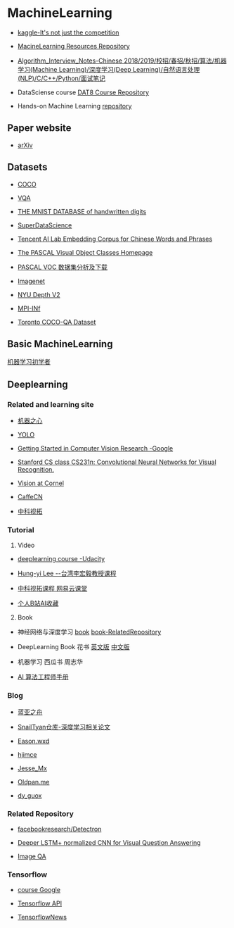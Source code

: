 # MachineLearning
* [kaggle-It's not just the competition](https://www.kaggle.com/)

* [MacineLearning Resources Repository](https://github.com/allmachinelearning/MachineLearning)

* [Algorithm_Interview_Notes-Chinese  2018/2019/校招/春招/秋招/算法/机器学习(Machine Learning)/深度学习(Deep Learning)/自然语言处理(NLP)/C/C++/Python/面试笔记](https://github.com/imhuay/Algorithm_Interview_Notes-Chinese)

* DataSciense course [DAT8 Course Repository](https://github.com/justmarkham/DAT8)

* Hands-on Machine Learning [repository](https://github.com/ageron/handson-ml)

## Paper website
* [arXiv](https://arxiv.org/)
## Datasets
* [COCO](http://cocodataset.org/#home)

* [VQA](https://visualqa.org/?tdsourcetag=s_pctim_aiomsg)

* [THE MNIST DATABASE of handwritten digits](http://yann.lecun.com/exdb/mnist/)

* [SuperDataScience](https://www.superdatascience.com/pages/deep-learning)

* [Tencent AI Lab Embedding Corpus for Chinese Words and Phrases](https://ai.tencent.com/ailab/nlp/embedding.html?client=tim&ADUIN=2437706590&ADSESSION=1541377967&ADTAG=CLIENT.QQ.5579_.0&ADPUBNO=26833)

* [The PASCAL Visual Object Classes Homepage](http://host.robots.ox.ac.uk/pascal/VOC/)

* [PASCAL VOC 数据集分析及下载](https://blog.csdn.net/zhangjunbob/article/details/52769381)

* [Imagenet](http://imagenet.stanford.edu/synset?wnid=n02123394#)

* [NYU Depth V2](https://cs.nyu.edu/~silberman/datasets/nyu_depth_v2.html)

* [MPI-INf](https://www.mpi-inf.mpg.de/departments/computer-vision-and-multimodal-computing/research/vision-and-language/visual-turing-challenge/)

* [Toronto COCO-QA Dataset](http://www.cs.toronto.edu/~mren/imageqa/data/cocoqa/)
## Basic MachineLearning
[机器学习初学者](http://www.ai-start.com/)
## Deeplearning
### Related and learning site
* [机器之心](https://www.jiqizhixin.com/)

* [YOLO](https://pjreddie.com/darknet/yolo/)

* [Getting Started in Computer Vision Research -Google](https://sites.google.com/site/mostafasibrahim/research/articles/how-to-start)

* [Stanford CS class CS231n: Convolutional Neural Networks for Visual Recognition.](http://cs231n.github.io/)

* [Vision at Cornel](https://vision.cornell.edu/?tdsourcetag=s_pctim_aiomsg)

* [CaffeCN](http://www.caffecn.cn/)

* [中科视拓](http://www.seetatech.com/)
### Tutorial
1. Video
* [deeplearning course -Udacity](https://classroom.udacity.com/courses/ud730)

* [Hung-yi Lee  --台湾李宏毅教授课程](http://speech.ee.ntu.edu.tw/~tlkagk/courses_MLDS18.html)

* [中科视拓课程 网易云课堂](https://study.163.com/my?from=study)

* [个人B站AI收藏](https://space.bilibili.com/33588731/favlist?fid=170040631&ftype=create)
2. Book
* 神经网络与深度学习 [book](https://github.com/mnielsen/neural-networks-and-deep-learning) [book-RelatedRepository](https://github.com/mnielsen/neural-networks-and-deep-learning)
* DeepLearning Book  花书 [英文版](http://www.deeplearningbook.org/) [中文版](https://github.com/exacity/deeplearningbook-chinese)

* 机器学习 西瓜书 周志华

* [AI 算法工程师手册](http://www.huaxiaozhuan.com/)

### Blog
* [蓝亚之舟](https://zhoushuo.net/)

* [SnailTyan](http://noahsnail.com/)[仓库-深度学习相关论文](https://github.com/SnailTyan/deep-learning-papers-translation)

* [Eason.wxd](https://blog.csdn.net/app_12062011)

* [hjimce](https://blog.csdn.net/hjimce)

* [Jesse_Mx](https://blog.csdn.net/jesse_mx)

* [Oldpan.me](https://oldpan.me/)

* [dy_guox](https://blog.csdn.net/dy_guox)

### Related Repository
* [facebookresearch/Detectron](https://github.com/facebookresearch/Detectron)

* [Deeper LSTM+ normalized CNN for Visual Question Answering](https://github.com/GT-Vision-Lab/VQA_LSTM_CNN)

* [Image QA](https://github.com/renmengye/imageqa-public)
### Tensorflow
* [course Google](https://developers.google.com/machine-learning/crash-course/)

* [Tensorflow API](https://www.tensorflow.org/)

* [TensorflowNews](http://www.tensorflownews.com/)
